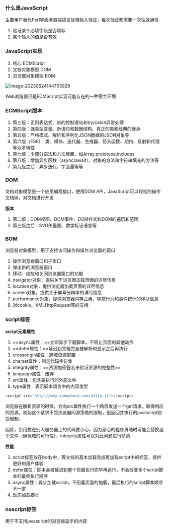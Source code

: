 ### 什么是JavaScript

主要用户替代Perl等服务器端语言处理输入验证，每次验证都需要一次往返通信

1. 验证某个必填字段是否填写
2. 某个输入的值是否有效

### JavaScript实现

1. 核心 ECMScript
2. 文档对象模型 DOM
3. 浏览器对象模型 BOM

![image-20230624144703929](/Users/snowfly96/Documents/GitHub/front-end-code/JavaScript/基础/assets/image-20230624144703929.png)

Web浏览器只是ECMScript实现可能存在的一种宿主环境

### ECMScript版本

1. 第三版：正则表达式、新的控制语句和try/catch异常处理
2. 第四版：强类型变量、新语句和数据结构、真正的类和经典的继承
3. 第五版：严格模式、解析和序列化JSON数据的JSON对象等
4. 第六版（ES6）：类、模块、迭代器、生成器、箭头函数、期约、反射和代理等众多特性
5. 第七版：少部分语法和方法层面，如Array.prototype.includes
6. 第八版：增加异步函数（async/await）、对象的方法和字符串填充的方法等
7. 第九版之后：异步迭代、字面量等等

### DOM

文档对象模型是一个应用编程接口，使用DOM API，JavaScript可以轻松的操作文档树，对文档进行开发

**版本**

1. 第二版：DOM视图、DOM事件、DOM样式和DOM的遍历和范围
2. 第三版之后：SVG矢量图、数学标记语言等

### BOM

浏览器对象模型，用于支持访问操作和操作浏览器的窗口

1. 操作浏览器窗口和子窗口
2. 弹出新的浏览器窗口
3. 移动、缩放和关闭浏览器窗口的功能
4. navigator对象，提供关于浏览器加载页面的详尽信息
5. location对象，提供浏览器加载页面的详尽信息
6. screen对象，提供关于屏幕分辨率的详尽信息
7. performance对象，提供浏览器内存占用、导航行为和事件统计的详尽信息
8. 对cookie、XMLHttpRequest等的支持



### script标签

**script元素属性**

1. ==async属性：==立即异步下载脚本，不阻止页面的其他动作
2. ==defer属性：==延迟到文档完全被解析和显示之后再执行
3. crossorigin属性：跨域资源配置
4. charset属性：制定代码字符集
5. integrity属性：==资源加密签名来验证资源的完整性==
6. language属性：废弃
7. src属性：包含要执行的外部文件
8. type属性：表示脚本语言中的内容类型

```js
<script src="http://www.somewhere.com/afile.js"></script>
```

浏览器在解析资源的时候，会向src属性执行一个路径发送一个get请求，取得相应的资源。初始这个请求不受浏览器同源策略的限制，但返回并执行的javascript则受限制。

因此，引用放在别人服务器上的代码要小心，因为恶心的程序员随时可能会替换这个文件（确保域的可行性），integrity属性可以对此问题进行防范

**性能**

1. script标签放在body中，等文档的基本加载完成再加载script中的标签，提供更好的用户体验
2. defer属性：脚本会被延迟到整个页面执行完毕再运行，不会改变多个script脚本的最终执行顺序
3. async属性：异步加载script，不阻塞页面的加载，最后执行的script脚本顺序不一定
4. 动态加载脚本

### noscript标签

用于不支持javascript的浏览器显示的内容